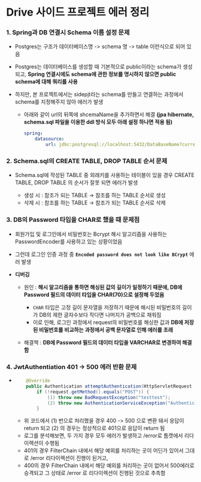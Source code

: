 # Drive 사이드 프로젝트 에러 정리

### 1. Spring과 DB 연결시 Schema 이름 설정 문제

- Postgres는 구조가 데이터베이스명 -> schema 명 -> table 이런식으로 되어 있음

- Postgres는 데이터베이스를 생성할 때 기본적으로 public이라는 schema가 생성되고, **Spring 연결시에도 schema에 관한 정보를 명시하지 않으면 public schema에 대해 쿼리를 사용**

- 하지만, 본 프로젝트에서는 sidepjt라는 schema를 만들고 연결하는 과정에서 schema를 지정해주지 않아 에러가 발생

  - 아래와 같이 url의 뒤쪽에 shcemaName을 추가하면서 해결 
    **(jpa hibernate, schema.sql 파일을 이용한 ddl 방식 모두 아래 설정 하나면 적용 됨)**
  
    ```yml
    spring:
    	datasource:
    		url: jdbc:postgresql://localhost:5432/DataBaseName?currentSchema = schemaName
    ```



### 2. Schema.sql의 CREATE TABLE, DROP TABLE 순서 문제

- Schema.sql에 작성된 TABLE 중 외래키를 사용하는 테이블이 있을 경우 CREATE TABLE, DROP TABLE 의 순서가 잘못 되면 에러가 발생

  - 생성 시 : 참조가 되는 TABLE -> 참조를 하는 TABLE 순서로 생성
  - 삭제 시 : 참조를 하는 TABLE -> 참조가 되는 TABLE 순서로 삭제

  

### 3. DB의 Password 타입을 CHAR로 했을 때 문제점

- 회원가입 및 로그인에서 비밀번호는 Bcrypt 해시 알고리즘을 사용하는 PasswordEncoder를 사용하고 있는 상황이었음
- 그런데 로그인 인증 과정 중 **`Encoded password does not look like BCrypt`** 에러 발생

- **디버깅**

  - 원인 :  **해시 알고리즘을 통하면 해싱된 값의 길이가 일정하기 때문에, DB에 Password 필드의 데이터 타입을 CHAR(70)으로 설정해 두었음**
    - `CHAR` 타입은 고정 길이 문자열을 저장하기 때문에 해시된 비밀번호의 길이가 DB의 제한 글자수보다 작다면 나머지가 공백으로 채워짐
    - 이로 인해, 로그인 과정에서 request의 비밀번호를 해싱한 값과 **DB에 저장된 비밀번호를 비교하는 과정에서 공백 문자열로 인해 에러를 초래**

  - 해결책 : **DB에 Password 필드의 데이터 타입을 VARCHAR로 변경하여 해결함**



### 4. JwtAuthentiation 401 -> 500 에러 반환 문제

- ```java
      @Override
      public Authentication attemptAuthentication(HttpServletRequest request, HttpServletResponse response) throws AuthenticationException {
          if (!request.getMethod().equals("POST")) {
              (1) throw new BadRequestException("testtest");
              (2) throw new AuthenticationServiceException("Authentication method not supported: " + request.getMethod());
          }
  ```

  - 위 코드에서 (1) 번으로 처리했을 경우 400 -> 500 으로 변환 돼서 응답이 return 되고 (2) 의 경우는 정상적으로 401으로 응답이 return 됨
  - 로그를 분석해보면, 두 가지 경우 모두 에러가 발생하고 /error로 톰캣에서 리다이렉션이 수행됨
  - 401의 경우 FilterChain 내에서 해당 예외를 처리하는 곳이 어딘가 있어서 그대로 /error 리다이렉션이 진행이 된거고,
  - 400의 경우 FilterChain 내에서 해당 예외를 처리하는 곳이 없어서 500에러로 승격되고 그 상태로 /error 로 리다이렉션이 진행된 것으로 추측함